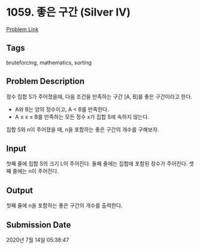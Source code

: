# 1059. 좋은 구간 (Silver IV) 

[Problem Link](https://www.acmicpc.net/problem/1059) 

## Tags

bruteforcing, mathematics, sorting

## Problem Description

<p>정수 집합 S가 주어졌을때, 다음 조건을 만족하는 구간 [A, B]를 좋은 구간이라고 한다.</p>

<ul>
	<li>A와 B는 양의 정수이고, A < B를 만족한다.</li>
	<li>A ≤ x ≤ B를 만족하는 모든 정수 x가 집합 S에 속하지 않는다.</li>
</ul>

<p>집합 S와 n이 주어졌을 때, n을 포함하는 좋은 구간의 개수를 구해보자.</p>

## Input

 <p>첫째 줄에 집합 S의 크기 L이 주어진다. 둘째 줄에는 집합에 포함된 정수가 주어진다. 셋째 줄에는 n이 주어진다.</p>

## Output

 <p>첫째 줄에 n을 포함하는 좋은 구간의 개수를 출력한다.</p>

## Submission Date

2020년 7월 14일 05:38:47

